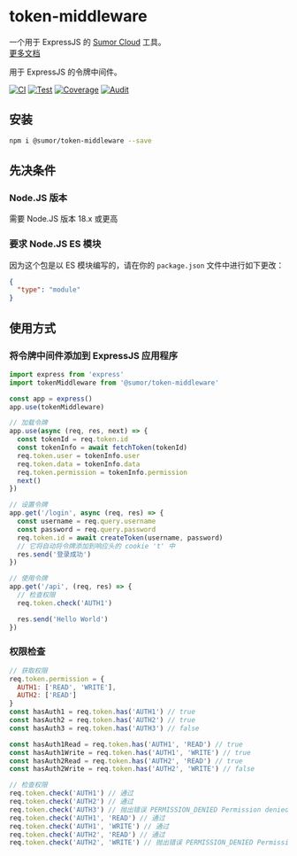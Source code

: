 # token-middleware

一个用于 ExpressJS 的 [Sumor Cloud](https://sumor.cloud) 工具。  
[更多文档](https://sumor.cloud/token-middleware)

用于 ExpressJS 的令牌中间件。

[![CI](https://github.com/sumor-cloud/token-middleware/actions/workflows/ci.yml/badge.svg)](https://github.com/sumor-cloud/token-middleware/actions/workflows/ci.yml)
[![Test](https://github.com/sumor-cloud/token-middleware/actions/workflows/ut.yml/badge.svg)](https://github.com/sumor-cloud/token-middleware/actions/workflows/ut.yml)
[![Coverage](https://github.com/sumor-cloud/token-middleware/actions/workflows/coverage.yml/badge.svg)](https://github.com/sumor-cloud/token-middleware/actions/workflows/coverage.yml)
[![Audit](https://github.com/sumor-cloud/token-middleware/actions/workflows/audit.yml/badge.svg)](https://github.com/sumor-cloud/token-middleware/actions/workflows/audit.yml)

## 安装

```bash
npm i @sumor/token-middleware --save
```

## 先决条件

### Node.JS 版本

需要 Node.JS 版本 18.x 或更高

### 要求 Node.JS ES 模块

因为这个包是以 ES 模块编写的，请在你的 `package.json` 文件中进行如下更改：

```json
{
  "type": "module"
}
```

## 使用方式

### 将令牌中间件添加到 ExpressJS 应用程序

```javascript
import express from 'express'
import tokenMiddleware from '@sumor/token-middleware'

const app = express()
app.use(tokenMiddleware)

// 加载令牌
app.use(async (req, res, next) => {
  const tokenId = req.token.id
  const tokenInfo = await fetchToken(tokenId)
  req.token.user = tokenInfo.user
  req.token.data = tokenInfo.data
  req.token.permission = tokenInfo.permission
  next()
})

// 设置令牌
app.get('/login', async (req, res) => {
  const username = req.query.username
  const password = req.query.password
  req.token.id = await createToken(username, password)
  // 它将自动将令牌添加到响应头的 cookie 't' 中
  res.send('登录成功')
})

// 使用令牌
app.get('/api', (req, res) => {
  // 检查权限
  req.token.check('AUTH1')

  res.send('Hello World')
})
```

### 权限检查

```javascript
// 获取权限
req.token.permission = {
  AUTH1: ['READ', 'WRITE'],
  AUTH2: ['READ']
}
const hasAuth1 = req.token.has('AUTH1') // true
const hasAuth2 = req.token.has('AUTH2') // true
const hasAuth3 = req.token.has('AUTH3') // false

const hasAuth1Read = req.token.has('AUTH1', 'READ') // true
const hasAuth1Write = req.token.has('AUTH1', 'WRITE') // true
const hasAuth2Read = req.token.has('AUTH2', 'READ') // true
const hasAuth2Write = req.token.has('AUTH2', 'WRITE') // false

// 检查权限
req.token.check('AUTH1') // 通过
req.token.check('AUTH2') // 通过
req.token.check('AUTH3') // 抛出错误 PERMISSION_DENIED Permission denied: AUTH3
req.token.check('AUTH1', 'READ') // 通过
req.token.check('AUTH1', 'WRITE') // 通过
req.token.check('AUTH2', 'READ') // 通过
req.token.check('AUTH2', 'WRITE') // 抛出错误 PERMISSION_DENIED Permission denied: AUTH2=WRITE
```
